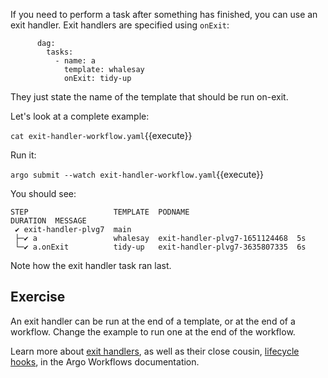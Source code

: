 If you need to perform a task after something has finished, you can use an exit handler. Exit handlers are specified
using `onExit`:

```
      dag:
        tasks:
          - name: a
            template: whalesay
            onExit: tidy-up
```

They just state the name of the template that should be run on-exit.

Let's look at a complete example:

`cat exit-handler-workflow.yaml`{{execute}}

Run it:

`argo submit --watch exit-handler-workflow.yaml`{{execute}}

You should see:

```
STEP                   TEMPLATE  PODNAME                        DURATION  MESSAGE
 ✔ exit-handler-plvg7  main
 ├─✔ a                 whalesay  exit-handler-plvg7-1651124468  5s
 └─✔ a.onExit          tidy-up   exit-handler-plvg7-3635807335  6s
```

Note how the exit handler task ran last.

## Exercise

An exit handler can be run at the end of a template, or at the end of a workflow. Change the example to run one at the
end of the workflow.

Learn more about [exit handlers](https://argoproj.github.io/argo-workflows/walk-through/exit-handlers/), as well as their close cousin, [lifecycle hooks](https://argoproj.github.io/argo-workflows/lifecyclehook/), in the Argo Workflows documentation.
